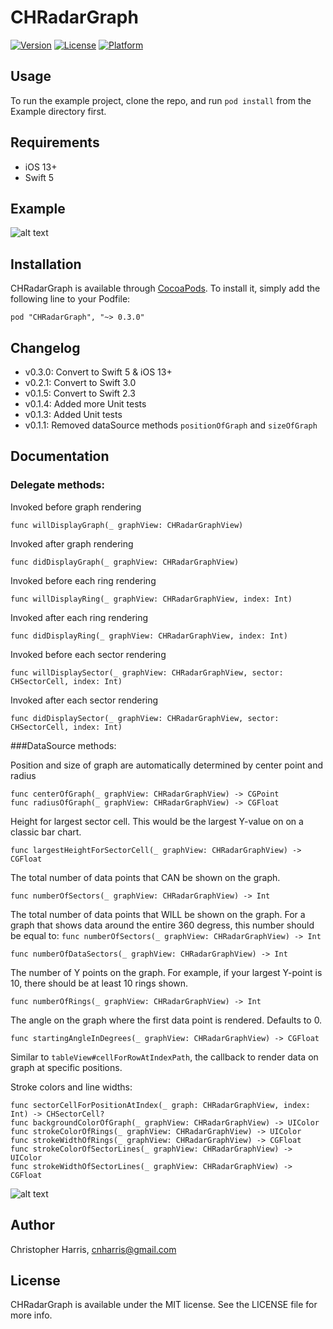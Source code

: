 # CHRadarGraph

[![Version](https://img.shields.io/cocoapods/v/CHRadarGraph.svg?style=flat)](http://cocoapods.org/pods/CHRadarGraph)
[![License](https://img.shields.io/cocoapods/l/CHRadarGraph.svg?style=flat)](http://cocoapods.org/pods/CHRadarGraph)
[![Platform](https://img.shields.io/cocoapods/p/CHRadarGraph.svg?style=flat)](http://cocoapods.org/pods/CHRadarGraph)

## Usage

To run the example project, clone the repo, and run `pod install` from the Example directory first.

## Requirements
* iOS 13+
* Swift 5

## Example
![alt text](http://i.imgur.com/xEUetr6.png?1 "Radar Graph")

## Installation

CHRadarGraph is available through [CocoaPods](http://cocoapods.org). To install
it, simply add the following line to your Podfile:

```
pod "CHRadarGraph", "~> 0.3.0"
```

## Changelog
* v0.3.0: Convert to Swift 5 & iOS 13+
* v0.2.1: Convert to Swift 3.0
* v0.1.5: Convert to Swift 2.3
* v0.1.4: Added more Unit tests
* v0.1.3: Added Unit tests
* v0.1.1: Removed dataSource methods `positionOfGraph` and `sizeOfGraph`

## Documentation

### Delegate methods:

Invoked before graph rendering

    func willDisplayGraph(_ graphView: CHRadarGraphView)

Invoked after graph rendering

    func didDisplayGraph(_ graphView: CHRadarGraphView)

Invoked before each ring rendering

    func willDisplayRing(_ graphView: CHRadarGraphView, index: Int)

Invoked after each ring rendering

    func didDisplayRing(_ graphView: CHRadarGraphView, index: Int)

Invoked before each sector rendering

    func willDisplaySector(_ graphView: CHRadarGraphView, sector: CHSectorCell, index: Int)

Invoked after each sector rendering

    func didDisplaySector(_ graphView: CHRadarGraphView, sector: CHSectorCell, index: Int)

###DataSource methods:

Position and size of graph are automatically determined by center point and radius

    func centerOfGraph(_ graphView: CHRadarGraphView) -> CGPoint
    func radiusOfGraph(_ graphView: CHRadarGraphView) -> CGFloat

Height for largest sector cell.  This would be the largest Y-value on on a classic bar chart.

    func largestHeightForSectorCell(_ graphView: CHRadarGraphView) -> CGFloat

The total number of data points that CAN be shown on the graph.

    func numberOfSectors(_ graphView: CHRadarGraphView) -> Int

The total number of data points that WILL be shown on the graph.  For a graph that shows data around the entire 360 degress, this number should be equal to: `func numberOfSectors(_ graphView: CHRadarGraphView) -> Int`

    func numberOfDataSectors(_ graphView: CHRadarGraphView) -> Int

The number of Y points on the graph.  For example, if your largest Y-point is 10, there should be at least 10 rings shown.

    func numberOfRings(_ graphView: CHRadarGraphView) -> Int

The angle on the graph where the first data point is rendered.  Defaults to 0.

    func startingAngleInDegrees(_ graphView: CHRadarGraphView) -> CGFloat

Similar to `tableView#cellForRowAtIndexPath`, the callback  to render data on graph at specific positions.

Stroke colors and line widths:

    func sectorCellForPositionAtIndex(_ graph: CHRadarGraphView, index: Int) -> CHSectorCell?
    func backgroundColorOfGraph(_ graphView: CHRadarGraphView) -> UIColor
    func strokeColorOfRings(_ graphView: CHRadarGraphView) -> UIColor
    func strokeWidthOfRings(_ graphView: CHRadarGraphView) -> CGFloat
    func strokeColorOfSectorLines(_ graphView: CHRadarGraphView) -> UIColor
    func strokeWidthOfSectorLines(_ graphView: CHRadarGraphView) -> CGFloat

![alt text](http://i.imgur.com/PYd1AMS.png?1 "Radar Graph Explained")

## Author

Christopher Harris, cnharris@gmail.com

## License

CHRadarGraph is available under the MIT license. See the LICENSE file for more info.
